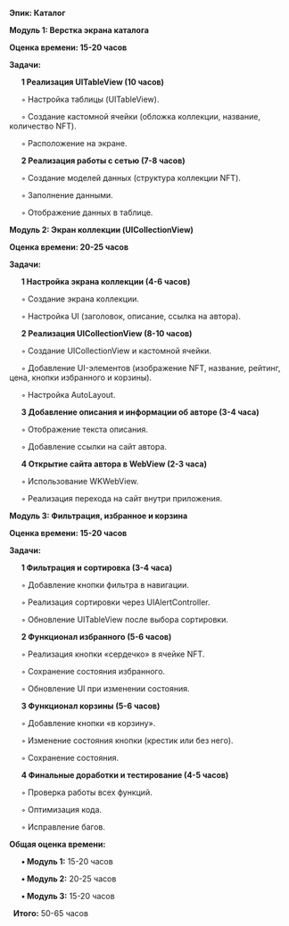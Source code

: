 **Эпик: Каталог**

**Модуль 1: Верстка экрана каталога**

**Оценка времени: 15-20 часов**

**Задачи:**

`	`**1	Реализация UITableView (10 часов)**

`	`◦	Настройка таблицы (UITableView).

`	`◦	Создание кастомной ячейки (обложка коллекции, название, количество NFT).

`	`◦	Расположение на экране.

`	`**2	Реализация работы с сетью (7-8 часов)**

`	`◦	Создание моделей данных (структура коллекции NFT).

`	`◦	Заполнение данными.

`	`◦	Отображение данных в таблице.

**Модуль 2: Экран коллекции (UICollectionView)**

**Оценка времени: 20-25 часов**

**Задачи:**

`	`**1	Настройка экрана коллекции (4-6 часов)**

`	`◦	Создание экрана коллекции.

`	`◦	Настройка UI (заголовок, описание, ссылка на автора).

`	`**2	Реализация UICollectionView (8-10 часов)**

`	`◦	Создание UICollectionView и кастомной ячейки.

`	`◦	Добавление UI-элементов (изображение NFT, название, рейтинг, цена, кнопки избранного и корзины).

`	`◦	Настройка AutoLayout.

`	`**3	Добавление описания и информации об авторе (3-4 часа)**

`	`◦	Отображение текста описания.

`	`◦	Добавление ссылки на сайт автора.

`	`**4	Открытие сайта автора в WebView (2-3 часа)**

`	`◦	Использование WKWebView.

`	`◦	Реализация перехода на сайт внутри приложения.

**Модуль 3: Фильтрация, избранное и корзина**

**Оценка времени: 15-20 часов**

**Задачи:**

`	`**1	Фильтрация и сортировка (3-4 часа)**

`	`◦	Добавление кнопки фильтра в навигации.

`	`◦	Реализация сортировки через UIAlertController.

`	`◦	Обновление UITableView после выбора сортировки.

`	`**2	Функционал избранного (5-6 часов)**

`	`◦	Реализация кнопки «сердечко» в ячейке NFT.

`	`◦	Сохранение состояния избранного.

`	`◦	Обновление UI при изменении состояния.

`	`**3	Функционал корзины (5-6 часов)**

`	`◦	Добавление кнопки «в корзину».

`	`◦	Изменение состояния кнопки (крестик или без него).

`	`◦	Сохранение состояния.

`	`**4	Финальные доработки и тестирование (4-5 часов)**

`	`◦	Проверка работы всех функций.

`	`◦	Оптимизация кода.

`	`◦	Исправление багов.

**Общая оценка времени:**

`	`**•	Модуль 1:** 15-20 часов

`	`**•	Модуль 2:** 20-25 часов

`	`**•	Модуль 3:** 15-20 часов

` `**Итого:** 50-65 часов



